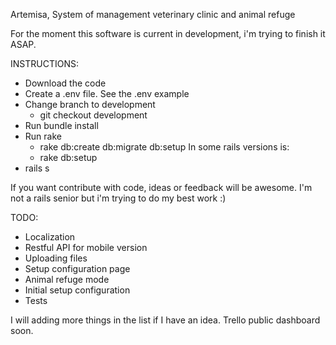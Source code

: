 Artemisa, System of management veterinary clinic and animal refuge

For the moment this software is current in development, i'm trying to finish it ASAP.

INSTRUCTIONS:

 - Download the code
 - Create a .env file. See the .env example
 - Change branch to development
    - git checkout development
 - Run bundle install
 - Run rake
    - rake db:create db:migrate db:setup
    In some rails versions is:
    - rake db:setup
 - rails s

If you want contribute with code, ideas or feedback will be awesome. I'm not a rails senior but i'm trying to do my best work :)

TODO:

 - Localization
 - Restful API for mobile version
 - Uploading files
 - Setup configuration page
 - Animal refuge mode
 - Initial setup configuration
 - Tests

I will adding more things in the list if I have an idea. Trello public dashboard soon.
